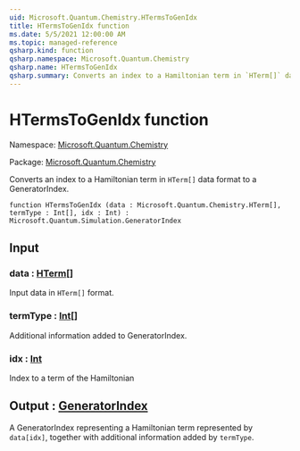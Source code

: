 ```yaml
---
uid: Microsoft.Quantum.Chemistry.HTermsToGenIdx
title: HTermsToGenIdx function
ms.date: 5/5/2021 12:00:00 AM
ms.topic: managed-reference
qsharp.kind: function
qsharp.namespace: Microsoft.Quantum.Chemistry
qsharp.name: HTermsToGenIdx
qsharp.summary: Converts an index to a Hamiltonian term in `HTerm[]` data format to a GeneratorIndex.
---
```


# HTermsToGenIdx function

Namespace: [Microsoft.Quantum.Chemistry](xref:Microsoft.Quantum.Chemistry)

Package: [Microsoft.Quantum.Chemistry](https://nuget.org/packages/Microsoft.Quantum.Chemistry)


Converts an index to a Hamiltonian term in `HTerm[]` data format to a GeneratorIndex.

```qsharp
function HTermsToGenIdx (data : Microsoft.Quantum.Chemistry.HTerm[], termType : Int[], idx : Int) : Microsoft.Quantum.Simulation.GeneratorIndex
```


## Input

### data : [HTerm](xref:Microsoft.Quantum.Chemistry.HTerm)[]

Input data in `HTerm[]` format.


### termType : [Int](xref:microsoft.quantum.qsharp.valueliterals#int-literals)[]

Additional information added to GeneratorIndex.


### idx : [Int](xref:microsoft.quantum.qsharp.valueliterals#int-literals)

Index to a term of the Hamiltonian



## Output : [GeneratorIndex](xref:Microsoft.Quantum.Simulation.GeneratorIndex)

A GeneratorIndex representing a Hamiltonian term represented by `data[idx]`,together with additional information added by `termType`.